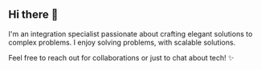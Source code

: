 ## Hi there 👋

I'm an integration specialist passionate about crafting elegant solutions to complex problems. I enjoy solving problems, with scalable solutions. 

Feel free to reach out for collaborations or just to chat about tech! ✨
